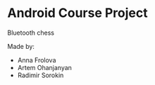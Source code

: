 # Android Course Project

Bluetooth chess

Made by:
* Anna Frolova
* Artem Ohanjanyan
* Radimir Sorokin
